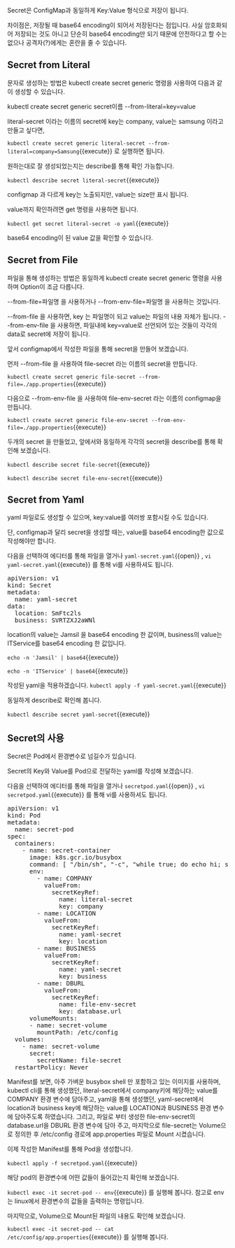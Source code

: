 Secret은 ConfigMap과 동일하게 Key:Value 형식으로 저장이 됩니다.

차이점은, 저장될 때 base64 encoding이 되어서 저장된다는 점입니다. 사실 암호화되어 저장되는 것도 아니고 단순히 base64 encoding만 되기 때문에 안전하다고 할 수는 없으나 공격자(?)에게는 혼란을 줄 수 있습니다.

## Secret from Literal

문자로 생성하는 방법은 kubectl create secret generic 명령을 사용하여 다음과 같이 생성할 수 있습니다.

kubectl create secret generic secret이름 --from-literal=key=value

literal-secret 이라는 이름의 secret에 key는 company, value는 samsung 이라고 만들고 싶다면,

`kubectl create secret generic literal-secret --from-literal=company=Samsung`{{execute}} 로 실행하면 됩니다.

원하는대로 잘 생성되었는지는 describe를 통해 확인 가능합니다.

`kubectl describe secret literal-secret`{{execute}}

configmap 과 다르게 key는 노출되지만, value는 size만 표시 됩니다.

value까지 확인하려면 get 명령을 사용하면 됩니다.

`kubectl get secret literal-secret -o yaml`{{execute}}

base64 encoding이 된 value 값을 확인할 수 있습니다.

## Secret from File

파일을 통해 생성하는 방법은 동일하게 kubectl create secret generic 명령을 사용하며 Option이 조금 다릅니다.

--from-file=파일명 을 사용하거나 --from-env-file=파일명 을 사용하는 것입니다.

--from-file 을 사용하면, key 는 파일명이 되고 value는 파일의 내용 자체가 됩니다.
--from-env-file 을 사용하면, 파일내에 key=value로 선언되어 있는 것들이 각각의 data로 secret에 저장이 됩니다.

앞서 configmap에서 작성한 파일을 통해 secret을 만들어 보겠습니다.

먼저 --from-file 을 사용하여 file-secret 라는 이름의 secret을 만듭니다.

`kubectl create secret generic file-secret --from-file=./app.properties`{{execute}}

다음으로 --from-env-file 을 사용하여 file-env-secret 라는 이름의 configmap을 만듭니다.

`kubectl create secret generic file-env-secret --from-env-file=./app.properties`{{execute}}

두개의 secret 을 만들었고, 앞에서와 동일하게 각각의 secret을 describe를 통해 확인해 보겠습니다.

`kubectl describe secret file-secret`{{execute}}

`kubectl describe secret file-env-secret`{{execute}}

## Secret from Yaml

yaml 파일로도 생성할 수 있으며, key:value를 여러쌍 포함시킬 수도 있습니다.

단, configmap과 달리 secret을 생성할 때는, value를 base64 encoding한 값으로 작성해야만 합니다.

다음을 선택하여 에디터를 통해 파일을 열거나 `yaml-secret.yaml`{{open}} , `vi yaml-secret.yaml`{{execute}} 를 통해 vi를 사용하셔도 됩니다.

<pre class="file" data-filename="yaml-secret.yaml" data-target="replace">apiVersion: v1
kind: Secret
metadata:
  name: yaml-secret
data:
  location: SmFtc2ls
  business: SVRTZXJ2aWNl
</pre>

location의 value는 Jamsil 을 base64 encoding 한 값이며, business의 value는 ITService를 base64 encoding 한 값입니다.

`echo -n 'Jamsil' | base64`{{execute}}

`echo -n 'ITService' | base64`{{execute}}

작성된 yaml을 적용하겠습니다.
`kubectl apply -f yaml-secret.yaml`{{execute}}

동일하게 describe로 확인해 봅니다.

`kubectl describe secret yaml-secret`{{execute}}

## Secret의 사용

Secret은 Pod에서 환경변수로 넘길수가 있습니다.

Secret의 Key와 Value를 Pod으로 전달하는 yaml를 작성해 보겠습니다.

다음을 선택하여 에디터를 통해 파일을 열거나 `secretpod.yaml`{{open}} , `vi secretpod.yaml`{{execute}} 를 통해 vi를 사용하셔도 됩니다.

<pre class="file" data-filename="secretpod.yaml" data-target="replace">apiVersion: v1
kind: Pod
metadata:
  name: secret-pod
spec:
  containers:
    - name: secret-container
      image: k8s.gcr.io/busybox
      command: [ "/bin/sh", "-c", "while true; do echo hi; sleep 10; done" ]
      env:
        - name: COMPANY
          valueFrom:
            secretKeyRef:
              name: literal-secret
              key: company
        - name: LOCATION
          valueFrom:
            secretKeyRef:
              name: yaml-secret
              key: location
        - name: BUSINESS
          valueFrom:
            secretKeyRef:
              name: yaml-secret
              key: business
        - name: DBURL
          valueFrom:
            secretKeyRef:
              name: file-env-secret
              key: database.url
      volumeMounts:
      - name: secret-volume
        mountPath: /etc/config
  volumes:
    - name: secret-volume
      secret:
        secretName: file-secret
  restartPolicy: Never
</pre>

Manifest를 보면, 아주 가벼운 busybox shell 만 포함하고 있는 이미지를 사용하며, kubectl cli를 통해 생성했던, literal-secret에서 company키에 해당하는 value를 COMPANY 환경 변수에 담아주고, yaml을 통해 생성했던, yaml-secret에서 location과 business key에 해당하는 value를 LOCATION과 BUSINESS 환경 변수에 담아주도록 하였습니다.
그리고, 파일로 부터 생성한 file-env-secret의 database.url을 DBURL 환경 변수에 담아 주고, 마지막으로 file-secret는 Volume으로 정의한 후 /etc/config 경로에 app.properties 파일로 Mount 시켰습니다.

이제 작성한 Manifest를 통해 Pod을 생성합니다.

`kubectl apply -f secretpod.yaml`{{execute}}

해당 pod의 환경변수에 어떤 값들이 들어갔는지 확인해 보겠습니다.

`kubectl exec -it secret-pod -- env`{{execute}} 를 실행해 봅니다. 참고로 env는 linux에서 환경변수의 값들을 출력하는 명령입니다.

마지막으로, Volume으로 Mount된 파일의 내용도 확인해 보겠습니다.

`kubectl exec -it secret-pod -- cat /etc/config/app.properties`{{execute}} 를 실행해 봅니다.
